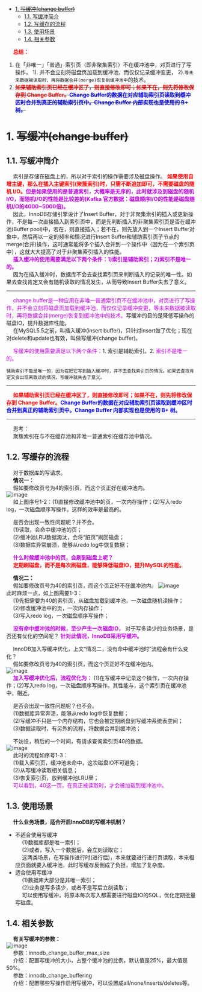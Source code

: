 
<!-- TOC -->

- [1. ~~写缓冲(change buffer)~~](#1-写缓冲change-buffer)
    - [1.1. 写缓冲简介](#11-写缓冲简介)
    - [1.2. 写缓存的流程](#12-写缓存的流程)
    - [1.3. 使用场景](#13-使用场景)
    - [1.4. 相关参数](#14-相关参数)

<!-- /TOC -->


&emsp; **<font color = "red">总结：</font>**  
1. 在「非唯一」「普通」索引页（即非聚集索引）不在缓冲池中，对页进行了写操作， 1). 并不会立刻将磁盘页加载到缓冲池，而仅仅记录缓冲变更， 2).`等未来数据被读取时，再将数据合并(merge)恢复到缓冲池中`的技术。  
2. **~~<font color = "red">如果辅助索引页已经在缓冲区了，则直接修改即可；如果不在，则先将修改保存到 Change Buffer。</font><font color = "blue">Change Buffer的数据在对应辅助索引页读取到缓冲区时合并到真正的辅助索引页中。Change Buffer 内部实现也是使用的 B+ 树。</font>~~**  

# 1. ~~写缓冲(change buffer)~~
<!-- 
https://blog.csdn.net/qq_42046105/article/details/109505273
Mysql-Innodb特性之插入缓存 
https://mp.weixin.qq.com/s/bjKbi0jKXjHUitGuCh-kbg
InnoDB的插入缓冲 
https://mp.weixin.qq.com/s/6t0_XByG8-yuyB0YaLuuBA
https://mp.weixin.qq.com/s/PF21mUtpM8-pcEhDN4dOIw
https://mp.weixin.qq.com/s/S7-LI5FdfDuogFrN8vJZ8Q

-->

## 1.1. 写缓冲简介
<!-- 
在进行数据插入时必然会引起索引的变化，聚集索引不必说，一般都是递增有序的。而非聚集索引就不一定是什么数据了，其离散性导致了在插入时结构的不断变化，从而导致插入性能降低。
所以为了解决非聚集索引插入性能的问题，InnoDB引擎 创造了Insert Buffer。

&emsp; 通常来说，InnoDB辅助索引不同于聚集索引的顺序插入，如果每次修改二级索引都直接写入磁盘，则会有大量频繁的随机IO。Change buffer 的主要目的是将对 非唯一 辅助索引页的操作缓存下来，以此减少辅助索引的随机IO，并达到操作合并的效果。它会占用部分Buffer Pool 的内存空间。  

为什么唯一索引不可以使用chage buffer？

针对唯一索引，如果buffer pool不存在对应的数据页，还是需要先去磁盘加载数据页，才能判断记录是否重复，这一步避免不了。

而普通索引是非唯一的，插入的时候以相对随机的顺序发生，删除和更新也会影响索引树中不相邻的二级索引树，通过使用合并缓冲，避免了在磁盘产生大量的随机IO访问获取普通索引页。

问题

当有许多受影响的行和许多辅助索引要更新时，change buffer合并可能需要几个小时，在此期间，I/O会增加，可能会导致查询效率大大降低，即使在事务提交之后，或者服务器重启之后，change buffer合并操作也会继续发生。相关阅读：Section 14.22.2, “Forcing InnoDB Recovery”


-->
 
&emsp; 索引是存储在磁盘上的，所以对于索引的操作需要涉及磁盘操作。 **<font color = "red">如果使用自增主键，那么在插入主键索引(聚簇索引)时，只需不断追加即可，不需要磁盘的随机 I/O。</font><font color = "clime">但是如果使用的是普通索引，大概率是无序的，此时就涉及到磁盘的随机 I/O，而随机I/O的性能是比较差的(Kafka 官方数据：磁盘顺序I/O的性能是磁盘随机I/O的4000~5000倍)。</font>**  
&emsp; 因此，InnoDB存储引擎设计了Insert Buffer，对于非聚集索引的插入或更新操作，不是每一次直接插入到索引页中，而是先判断插入的非聚集索引页是否在缓冲池(Buffer pool)中，若在，则直接插入；若不在，则先放入到一个Insert Buffer对象中，然后再以一定的频率和情况进行Insert Buffer和辅助索引页子节点的 merge(合并)操作，这时通常能将多个插入合并到一个操作中（因为在一个索引页中），这就大大提高了对于非聚集索引插入的性能。  
&emsp; **<font color = "clime">插入缓冲的使用需要满足以下两个条件：1)索引是辅助索引；2)索引不是唯一的。</font>**  
&emsp; 因为在插入缓冲时，数据库不会去查找索引页来判断插入的记录的唯一性。如果去查找肯定又会有随机读取的情况发生，从而导致Insert Buffer失去了意义。  

----


&emsp; <font color = "clime">change buffer是一种应用在非唯一普通索引页不在缓冲池中，对页进行了写操作，并不会立刻将磁盘页加载到缓冲池，而仅仅记录缓冲变更，等未来数据被读取时，再将数据合并(merge)恢复到缓冲池中的技术。</font>写缓冲的目的是降低写操作的磁盘IO，提升数据库性能。  
&emsp; 在MySQL5.5之前，叫插入缓冲(insert buffer)，只针对insert做了优化；现在对delete和update也有效，叫做写缓冲(change buffer)。  

&emsp; <font color = "clime">写缓冲的使用需要满足以下两个条件：</font>1. 索引是辅助索引。2. <font color = "clime">索引不是唯一的。</font>  

    辅助索引不能是唯一的，因为在把它写到插入缓冲时，并不去查找索引页的情况。如果去查找肯定又会出现离散读的情况，写缓冲就失去了意义。  

---------

&emsp; **<font color = "red">如果辅助索引页已经在缓冲区了，则直接修改即可；如果不在，则先将修改保存到 Change Buffer。</font><font color = "blue">Change Buffer的数据在对应辅助索引页读取到缓冲区时合并到真正的辅助索引页中。Change Buffer 内部实现也是使用的 B+ 树。</font>**  



-----------------
&emsp; 思考：  
&emsp; 聚簇索引在与不在缓存池和非唯一普通索引在缓存池中情况。  

## 1.2. 写缓存的流程
&emsp; 对于数据库的写请求。  
&emsp; **情况一：**  
&emsp; 假如要修改页号为4的索引页，而这个页正好在缓冲池内。  
![image](http://www.wt1814.com/static/view/images/SQL/sql-101.png)  
&emsp; 如上图序号1-2：(1)直接修改缓冲池中的页，一次内存操作；(2)写入redo log，一次磁盘顺序写操作。这样的效率是最高的。 
 
&emsp; 是否会出现一致性问题呢？并不会。  
&emsp; (1)读取，会命中缓冲池的页；  
&emsp; (2)缓冲池LRU数据淘汰，会将“脏页”刷回磁盘；  
&emsp; (3)数据库异常崩溃，能够从redo log中恢复数据；  

&emsp; **<font color = "clime">什么时候缓冲池中的页，会刷到磁盘上呢？</font>**  
&emsp; **<font color = "red">定期刷磁盘，而不是每次刷磁盘，能够降低磁盘IO，提升MySQL的性能。</font>**

&emsp; **情况二：**  
&emsp; 假如要修改页号为40的索引页，而这个页正好不在缓冲池内。
![image](http://www.wt1814.com/static/view/images/SQL/sql-102.png)  
此时麻烦一点，如上图需要1-3：  
&emsp; (1)先把需要为40的索引页，从磁盘加载到缓冲池，一次磁盘随机读操作；  
&emsp; (2)修改缓冲池中的页，一次内存操作；  
&emsp; (3)写入redo log，一次磁盘顺序写操作；  

&emsp; **<font color = "clime">没有命中缓冲池的时候，至少产生一次磁盘IO，</font>** 对于写多读少的业务场景，是否还有优化的空间呢？ **<font color = "clime">针对此情况，InnoDB采用写缓冲。</font>**  

&emsp; InnoDB加入写缓冲优化，上文“情况二，没有命中缓冲池时”流程会有什么变化？  
&emsp; 假如要修改页号为40的索引页，而这个页正好不在缓冲池内。  
![image](http://www.wt1814.com/static/view/images/SQL/sql-103.png)  
&emsp; **<font color = "clime">加入写缓冲优化后，流程优化为：</font>** (1)在写缓冲中记录这个操作，一次内存操作；(2)写入redo log，一次磁盘顺序写操作。其性能与，这个索引页在缓冲池中，相近。  

&emsp; 是否会出现一致性问题呢？也不会。  
&emsp; (1)数据库异常奔溃，能够从redo log中恢复数据；  
&emsp; (2)写缓冲不只是一个内存结构，它也会被定期刷盘到写缓冲系统表空间；  
&emsp; (3)数据读取时，有另外的流程，将数据合并到缓冲池；  

&emsp; 不妨设，稍后的一个时间，有请求查询索引页40的数据。  
![image](http://www.wt1814.com/static/view/images/SQL/sql-104.png)  
&emsp; 此时的流程如序号1-3：  
&emsp; (1)载入索引页，缓冲池未命中，这次磁盘IO不可避免；  
&emsp; (2)从写缓冲读取相关信息；  
&emsp; (3)恢复索引页，放到缓冲池LRU里；  
&emsp; <font color = "clime">可以看到，40这一页，在真正被读取时，才会被加载到缓冲池中。</font>  

## 1.3. 使用场景
&emsp; **什么业务场景，适合开启InnoDB的写缓冲机制？**  
* 不适合使用写缓冲  
&emsp; (1)数据库都是唯一索引；  
&emsp; (2)或者，写入一个数据后，会立刻读取它；  
&emsp; 这两类场景，在写操作进行时(进行后)，本来就要进行进行页读取，本来相应页面就要入缓冲池，此时写缓存反倒成了负担，增加了复杂度。
* 适合使用写缓冲  
&emsp; (1)数据库大部分是非唯一索引；  
&emsp; (2)业务是写多读少，或者不是写后立刻读取；  
&emsp; 可以使用写缓冲，将原本每次写入都需要进行磁盘IO的SQL，优化定期批量写磁盘。  

## 1.4. 相关参数
&emsp; **有关写缓冲的参数：**  
![image](http://www.wt1814.com/static/view/images/SQL/sql-100.png)  
&emsp; 参数：innodb_change_buffer_max_size  
&emsp; 介绍：配置写缓冲的大小，占整个缓冲池的比例，默认值是25%，最大值是50%。  
&emsp; 参数：innodb_change_buffering  
&emsp; 介绍：配置哪些写操作启用写缓冲，可以设置成all/none/inserts/deletes等。  